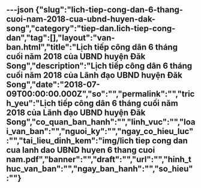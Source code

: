 ---json
{"slug":"lich-tiep-cong-dan-6-thang-cuoi-nam-2018-cua-ubnd-huyen-dak-song","category":"tiep-dan.lich-tiep-cong-dan","tag":[],"layout":"van-ban.html","title":"Lịch tiếp công dân 6 tháng cuối năm 2018 của UBND huyện Đăk Song","description":"Lịch tiếp công dân 6 tháng cuối năm 2018 của Lãnh đạo UBND huyện Đăk Song","date":"2018-07-09T00:00:00.000Z","so":"","permalink":"","trich_yeu":"Lịch tiếp công dân 6 tháng cuối năm 2018 của Lãnh đạo UBND huyện Đăk Song","co_quan_ban_hanh":"","linh_vuc":"","loai_van_ban":"","nguoi_ky":"","ngay_co_hieu_luc":"","tai_lieu_dinh_kem":"img/lich tiep cong dan cua lanh dao UBND huyen 6 thang cuoi nam.pdf","banner":"","draft":"","url":"","hinh_thuc_van_ban":"","ngay_ban_hanh":"","so_hieu":""}
---
